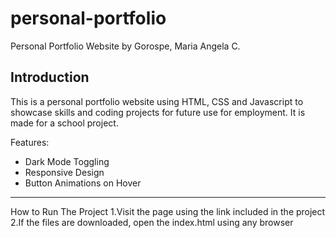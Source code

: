 # personal-portfolio

Personal Portfolio Website by Gorospe, Maria Angela C.

Introduction
----------------------------------------------------
This is a personal portfolio website using HTML, CSS and Javascript to showcase skills and coding projects for future use for employment. It is made for a school project.

Features:
- Dark Mode Toggling
- Responsive Design
- Button Animations on Hover

-------------------------------------------------------
How to Run The Project
1.Visit the page using the link included in the project 
2.If the files are downloaded, open the index.html using any browser
